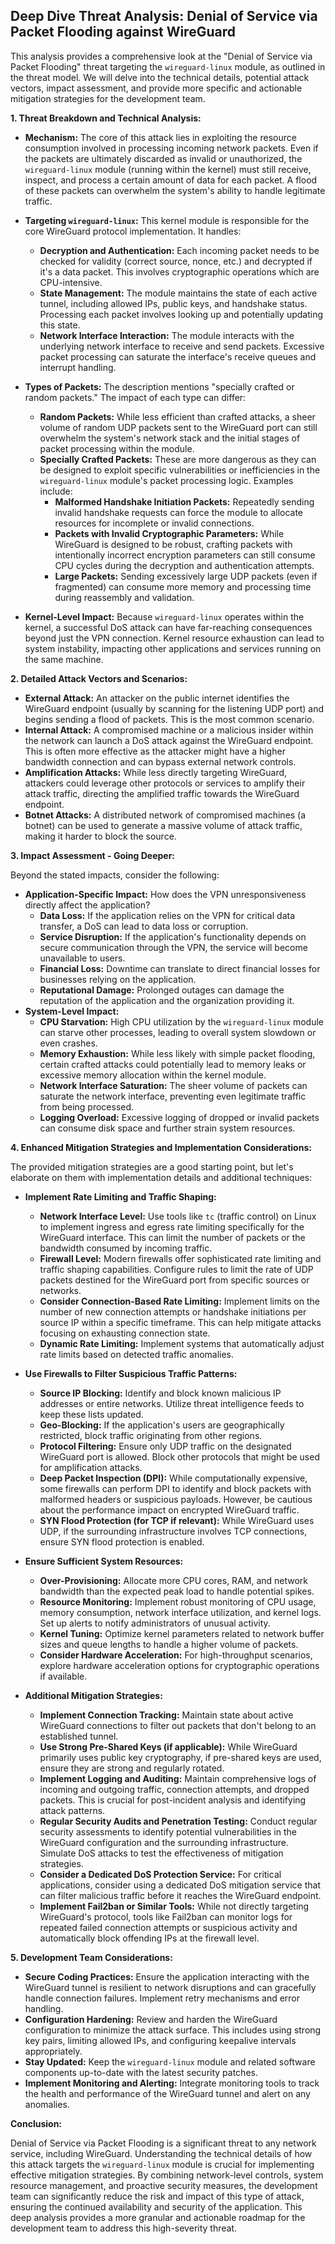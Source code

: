 ## Deep Dive Threat Analysis: Denial of Service via Packet Flooding against WireGuard

This analysis provides a comprehensive look at the "Denial of Service via Packet Flooding" threat targeting the `wireguard-linux` module, as outlined in the threat model. We will delve into the technical details, potential attack vectors, impact assessment, and provide more specific and actionable mitigation strategies for the development team.

**1. Threat Breakdown and Technical Analysis:**

* **Mechanism:** The core of this attack lies in exploiting the resource consumption involved in processing incoming network packets. Even if the packets are ultimately discarded as invalid or unauthorized, the `wireguard-linux` module (running within the kernel) must still receive, inspect, and process a certain amount of data for each packet. A flood of these packets can overwhelm the system's ability to handle legitimate traffic.

* **Targeting `wireguard-linux`:** This kernel module is responsible for the core WireGuard protocol implementation. It handles:
    * **Decryption and Authentication:**  Each incoming packet needs to be checked for validity (correct source, nonce, etc.) and decrypted if it's a data packet. This involves cryptographic operations which are CPU-intensive.
    * **State Management:** The module maintains the state of each active tunnel, including allowed IPs, public keys, and handshake status. Processing each packet involves looking up and potentially updating this state.
    * **Network Interface Interaction:** The module interacts with the underlying network interface to receive and send packets. Excessive packet processing can saturate the interface's receive queues and interrupt handling.

* **Types of Packets:** The description mentions "specially crafted or random packets."  The impact of each type can differ:
    * **Random Packets:** While less efficient than crafted attacks, a sheer volume of random UDP packets sent to the WireGuard port can still overwhelm the system's network stack and the initial stages of packet processing within the module.
    * **Specially Crafted Packets:** These are more dangerous as they can be designed to exploit specific vulnerabilities or inefficiencies in the `wireguard-linux` module's packet processing logic. Examples include:
        * **Malformed Handshake Initiation Packets:**  Repeatedly sending invalid handshake requests can force the module to allocate resources for incomplete or invalid connections.
        * **Packets with Invalid Cryptographic Parameters:**  While WireGuard is designed to be robust, crafting packets with intentionally incorrect encryption parameters can still consume CPU cycles during the decryption and authentication attempts.
        * **Large Packets:** Sending excessively large UDP packets (even if fragmented) can consume more memory and processing time during reassembly and validation.

* **Kernel-Level Impact:** Because `wireguard-linux` operates within the kernel, a successful DoS attack can have far-reaching consequences beyond just the VPN connection. Kernel resource exhaustion can lead to system instability, impacting other applications and services running on the same machine.

**2. Detailed Attack Vectors and Scenarios:**

* **External Attack:** An attacker on the public internet identifies the WireGuard endpoint (usually by scanning for the listening UDP port) and begins sending a flood of packets. This is the most common scenario.
* **Internal Attack:** A compromised machine or a malicious insider within the network can launch a DoS attack against the WireGuard endpoint. This is often more effective as the attacker might have a higher bandwidth connection and can bypass external network controls.
* **Amplification Attacks:** While less directly targeting WireGuard, attackers could leverage other protocols or services to amplify their attack traffic, directing the amplified traffic towards the WireGuard endpoint.
* **Botnet Attacks:** A distributed network of compromised machines (a botnet) can be used to generate a massive volume of attack traffic, making it harder to block the source.

**3. Impact Assessment - Going Deeper:**

Beyond the stated impacts, consider the following:

* **Application-Specific Impact:** How does the VPN unresponsiveness directly affect the application?
    * **Data Loss:** If the application relies on the VPN for critical data transfer, a DoS can lead to data loss or corruption.
    * **Service Disruption:** If the application's functionality depends on secure communication through the VPN, the service will become unavailable to users.
    * **Financial Loss:** Downtime can translate to direct financial losses for businesses relying on the application.
    * **Reputational Damage:**  Prolonged outages can damage the reputation of the application and the organization providing it.
* **System-Level Impact:**
    * **CPU Starvation:** High CPU utilization by the `wireguard-linux` module can starve other processes, leading to overall system slowdown or even crashes.
    * **Memory Exhaustion:** While less likely with simple packet flooding, certain crafted attacks could potentially lead to memory leaks or excessive memory allocation within the kernel module.
    * **Network Interface Saturation:** The sheer volume of packets can saturate the network interface, preventing even legitimate traffic from being processed.
    * **Logging Overload:**  Excessive logging of dropped or invalid packets can consume disk space and further strain system resources.

**4. Enhanced Mitigation Strategies and Implementation Considerations:**

The provided mitigation strategies are a good starting point, but let's elaborate on them with implementation details and additional techniques:

* **Implement Rate Limiting and Traffic Shaping:**
    * **Network Interface Level:** Use tools like `tc` (traffic control) on Linux to implement ingress and egress rate limiting specifically for the WireGuard interface. This can limit the number of packets or the bandwidth consumed by incoming traffic.
    * **Firewall Level:** Modern firewalls offer sophisticated rate limiting and traffic shaping capabilities. Configure rules to limit the rate of UDP packets destined for the WireGuard port from specific sources or networks.
    * **Consider Connection-Based Rate Limiting:**  Implement limits on the number of new connection attempts or handshake initiations per source IP within a specific timeframe. This can help mitigate attacks focusing on exhausting connection state.
    * **Dynamic Rate Limiting:**  Implement systems that automatically adjust rate limits based on detected traffic anomalies.

* **Use Firewalls to Filter Suspicious Traffic Patterns:**
    * **Source IP Blocking:**  Identify and block known malicious IP addresses or entire networks. Utilize threat intelligence feeds to keep these lists updated.
    * **Geo-Blocking:** If the application's users are geographically restricted, block traffic originating from other regions.
    * **Protocol Filtering:** Ensure only UDP traffic on the designated WireGuard port is allowed. Block other protocols that might be used for amplification attacks.
    * **Deep Packet Inspection (DPI):**  While computationally expensive, some firewalls can perform DPI to identify and block packets with malformed headers or suspicious payloads. However, be cautious about the performance impact on encrypted WireGuard traffic.
    * **SYN Flood Protection (for TCP if relevant):** While WireGuard uses UDP, if the surrounding infrastructure involves TCP connections, ensure SYN flood protection is enabled.

* **Ensure Sufficient System Resources:**
    * **Over-Provisioning:**  Allocate more CPU cores, RAM, and network bandwidth than the expected peak load to handle potential spikes.
    * **Resource Monitoring:** Implement robust monitoring of CPU usage, memory consumption, network interface utilization, and kernel logs. Set up alerts to notify administrators of unusual activity.
    * **Kernel Tuning:** Optimize kernel parameters related to network buffer sizes and queue lengths to handle a higher volume of packets.
    * **Consider Hardware Acceleration:** For high-throughput scenarios, explore hardware acceleration options for cryptographic operations if available.

* **Additional Mitigation Strategies:**
    * **Implement Connection Tracking:**  Maintain state about active WireGuard connections to filter out packets that don't belong to an established tunnel.
    * **Use Strong Pre-Shared Keys (if applicable):** While WireGuard primarily uses public key cryptography, if pre-shared keys are used, ensure they are strong and regularly rotated.
    * **Implement Logging and Auditing:**  Maintain comprehensive logs of incoming and outgoing traffic, connection attempts, and dropped packets. This is crucial for post-incident analysis and identifying attack patterns.
    * **Regular Security Audits and Penetration Testing:**  Conduct regular security assessments to identify potential vulnerabilities in the WireGuard configuration and the surrounding infrastructure. Simulate DoS attacks to test the effectiveness of mitigation strategies.
    * **Consider a Dedicated DoS Protection Service:** For critical applications, consider using a dedicated DoS mitigation service that can filter malicious traffic before it reaches the WireGuard endpoint.
    * **Implement Fail2ban or Similar Tools:**  While not directly targeting WireGuard's protocol, tools like Fail2ban can monitor logs for repeated failed connection attempts or suspicious activity and automatically block offending IPs at the firewall level.

**5. Development Team Considerations:**

* **Secure Coding Practices:**  Ensure the application interacting with the WireGuard tunnel is resilient to network disruptions and can gracefully handle connection failures. Implement retry mechanisms and error handling.
* **Configuration Hardening:**  Review and harden the WireGuard configuration to minimize the attack surface. This includes using strong key pairs, limiting allowed IPs, and configuring keepalive intervals appropriately.
* **Stay Updated:**  Keep the `wireguard-linux` module and related software components up-to-date with the latest security patches.
* **Implement Monitoring and Alerting:**  Integrate monitoring tools to track the health and performance of the WireGuard tunnel and alert on any anomalies.

**Conclusion:**

Denial of Service via Packet Flooding is a significant threat to any network service, including WireGuard. Understanding the technical details of how this attack targets the `wireguard-linux` module is crucial for implementing effective mitigation strategies. By combining network-level controls, system resource management, and proactive security measures, the development team can significantly reduce the risk and impact of this type of attack, ensuring the continued availability and security of the application. This deep analysis provides a more granular and actionable roadmap for the development team to address this high-severity threat.
